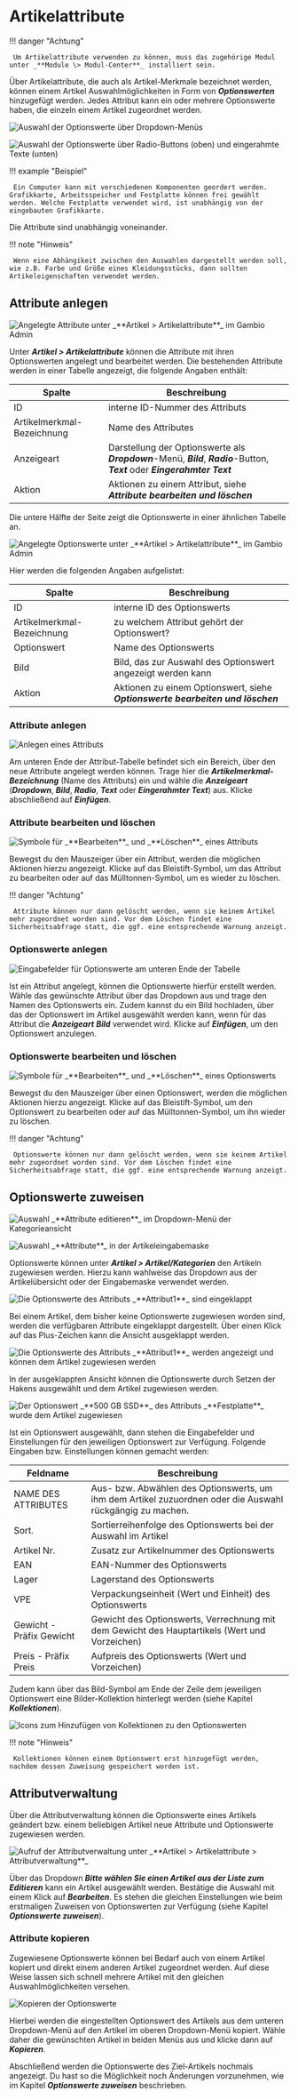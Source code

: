 # Artikelattribute

!!! danger "Achtung"

	 Um Artikelattribute verwenden zu können, muss das zugehörige Modul unter _**Module \> Modul-Center**_ installiert sein.

Über Artikelattribute, die auch als Artikel-Merkmale bezeichnet werden, können einem Artikel Auswahlmöglichkeiten in Form von _**Optionswerten**_ hinzugefügt werden. Jedes Attribut kann ein oder mehrere Optionswerte haben, die einzeln einem Artikel zugeordnet werden.

![](../Bilder/Attribute_BeispielDropdown.png "Auswahl der Optionswerte über Dropdown-Menüs")

![](../Bilder/Attribute_BeispielRadioUndText.png "Auswahl der Optionswerte über Radio-Buttons (oben) und
      eingerahmte Texte (unten)")

!!! example "Beispiel"

	 Ein Computer kann mit verschiedenen Komponenten geordert werden. Grafikkarte, Arbeitsspeicher und Festplatte können frei gewählt werden. Welche Festplatte verwendet wird, ist unabhängig von der eingebauten Grafikkarte.

Die Attribute sind unabhängig voneinander.

!!! note "Hinweis"

	 Wenn eine Abhängikeit zwischen den Auswahlen dargestellt werden soll, wie z.B. Farbe und Größe eines Kleidungsstücks, dann sollten Artikeleigenschaften verwendet werden.
	 
## Attribute anlegen

![](../Bilder/Artikelattribute_AttributeTabelle.png "Angelegte Attribute unter _**Artikel >
      Artikelattribute**_ im Gambio Admin")

Unter _**Artikel \> Artikelattribute**_ können die Attribute mit ihren Optionswerten angelegt und bearbeitet werden. Die bestehenden Attribute werden in einer Tabelle angezeigt, die folgende Angaben enthält:

|Spalte|Beschreibung|
|------|------------|
|ID|interne ID-Nummer des Attributs|
|Artikelmerkmal-Bezeichnung|Name des Attributes|
|Anzeigeart|Darstellung der Optionswerte als _**Dropdown**_-Menü, _**Bild**_, _**Radio**_-Button, _**Text**_ oder _**Eingerahmter Text**_|
|Aktion|Aktionen zu einem Attribut, siehe _**Attribute bearbeiten und löschen**_|

Die untere Hälfte der Seite zeigt die Optionswerte in einer ähnlichen Tabelle an.

![](../Bilder/Artikelattribute_OptionswerteAnlegen.png "Angelegte Optionswerte unter _**Artikel >
      Artikelattribute**_ im Gambio Admin")

Hier werden die folgenden Angaben aufgelistet:

|Spalte|Beschreibung|
|------|------------|
|ID|interne ID des Optionswerts|
|Artikelmerkmal-Bezeichnung|zu welchem Attribut gehört der Optionswert?|
|Optionswert|Name des Optionswerts|
|Bild|Bild, das zur Auswahl des Optionswert angezeigt werden kann|
|Aktion|Aktionen zu einem Optionswert, siehe _**Optionswerte bearbeiten und löschen**_|

### Attribute anlegen

![](../Bilder/Artikelattribute_AttributeEingabe.png "Anlegen eines Attributs")

Am unteren Ende der Attribut-Tabelle befindet sich ein Bereich, über den neue Attribute angelegt werden können. Trage hier die _**Artikelmerkmal-Bezeichnung**_ \(Name des Attributs\) ein und wähle die _**Anzeigeart**_ \(_**Dropdown**_, _**Bild**_, _**Radio**_, _**Text**_ oder _**Eingerahmter Text**_\) aus. Klicke abschließend auf _**Einfügen**_.

### Attribute bearbeiten und löschen

![](../Bilder/Artikelattribute_AttributeAnlegenAktionenAttribut.png "Symbole für _**Bearbeiten**_ und
        _**Löschen**_ eines Attributs")

Bewegst du den Mauszeiger über ein Attribut, werden die möglichen Aktionen hierzu angezeigt. Klicke auf das Bleistift-Symbol, um das Attribut zu bearbeiten oder auf das Mülltonnen-Symbol, um es wieder zu löschen.

!!! danger "Achtung"

	 Attribute können nur dann gelöscht werden, wenn sie keinem Artikel mehr zugeordnet worden sind. Vor dem Löschen findet eine Sicherheitsabfrage statt, die ggf. eine entsprechende Warnung anzeigt.

### Optionswerte anlegen

![](../Bilder/Artikelattribute_OptionswerteAnlegen.png "Eingabefelder für Optionswerte am unteren Ende der
        Tabelle")

Ist ein Attribut angelegt, können die Optionswerte hierfür erstellt werden. Wähle das gewünschte Attribut über das Dropdown aus und trage den Namen des Optionswerts ein. Zudem kannst du ein Bild hochladen, über das der Optionswert im Artikel ausgewählt werden kann, wenn für das Attribut die _**Anzeigeart**_ _**Bild**_ verwendet wird. Klicke auf _**Einfügen**_, um den Optionswert anzulegen.

### Optionswerte bearbeiten und löschen

![](../Bilder/Artikelattribute_AttributeAnlegenAktionenOptionswert.png "Symbole für _**Bearbeiten**_ und
        _**Löschen**_ eines Optionswerts")

Bewegst du den Mauszeiger über einen Optionswert, werden die möglichen Aktionen hierzu angezeigt. Klicke auf das Bleistift-Symbol, um den Optionswert zu bearbeiten oder auf das Mülltonnen-Symbol, um ihn wieder zu löschen.

!!! danger "Achtung"

	 Optionswerte können nur dann gelöscht werden, wenn sie keinem Artikel mehr zugeordnet worden sind. Vor dem Löschen findet eine Sicherheitsabfrage statt, die ggf. eine entsprechende Warnung anzeigt.

## Optionswerte zuweisen

![](../Bilder/ArtikelubersichtAttributeEditieren.png "Auswahl _**Attribute editieren**_ im Dropdown-Menü
      der Kategorieansicht")

![](../Bilder/ArtikeldetailseiteAttributeEditieren.png "Auswahl _**Attribute**_ in der
      Artikeleingabemaske")

Optionswerte können unter _**Artikel \> Artikel/Kategorien**_ den Artikeln zugewiesen werden. Hierzu kann wahlweise das Dropdown aus der Artikelübersicht oder der Eingabemaske verwendet werden.

![](../Bilder/Artikelattribute_AttributeEditierenEingeklappt.png "Die Optionswerte des Attributs _**Attribut1**_ sind
      eingeklappt")

Bei einem Artikel, dem bisher keine Optionswerte zugewiesen worden sind, werden die verfügbaren Attribute eingeklappt dargestellt. Über einen Klick auf das Plus-Zeichen kann die Ansicht ausgeklappt werden.

![](../Bilder/Artikelattribute_AttributeEditierenAusgeklappt.png "Die Optionswerte des Attributs _**Attribut1**_
      werden angezeigt und können dem Artikel zugewiesen werden")

In der ausgeklappten Ansicht können die Optionswerte durch Setzen der Hakens ausgewählt und dem Artikel zugewiesen werden.

![](../Bilder/Attribute_zuweisen.png "Der Optionswert _**500 GB SSD**_ des Attributs
      _**Festplatte**_ wurde dem Artikel zugewiesen")

Ist ein Optionswert ausgewählt, dann stehen die Eingabefelder und Einstellungen für den jeweiligen Optionswert zur Verfügung. Folgende Eingaben bzw. Einstellungen können gemacht werden:

|Feldname|Beschreibung|
|--------|------------|
|NAME DES ATTRIBUTES|Aus- bzw. Abwählen des Optionswerts, um ihm dem Artikel zuzuordnen oder die Auswahl rückgängig zu machen.|
|Sort.|Sortierreihenfolge des Optionswerts bei der Auswahl im Artikel|
|Artikel Nr.|Zusatz zur Artikelnummer des Optionswerts|
|EAN|EAN-Nummer des Optionswerts|
|Lager|Lagerstand des Optionswerts|
|VPE|Verpackungseinheit \(Wert und Einheit\) des Optionswerts|
|Gewicht - Präfix Gewicht|Gewicht des Optionswerts, Verrechnung mit dem Gewicht des Hauptartikels \(Wert und Vorzeichen\)|
|Preis - Präfix Preis|Aufpreis des Optionswerts \(Wert und Vorzeichen\)|

Zudem kann über das Bild-Symbol am Ende der Zeile dem jeweiligen Optionswert eine Bilder-Kollektion hinterlegt werden \(siehe Kapitel _**Kollektionen**_\).

![](../Bilder/Artikelattribute_AttributeEditierenAusgeklapptBilder.png "Icons zum Hinzufügen von Kollektionen zu den
      Optionswerten")

!!! note "Hinweis"

	 Kollektionen können einem Optionswert erst hinzugefügt werden, nachdem dessen Zuweisung gespeichert worden ist.
	 
## Attributverwaltung

Über die Attributverwaltung können die Optionswerte eines Artikels geändert bzw. einem beliebigen Artikel neue Attribute und Optionswerte zugewiesen werden.

![](../Bilder/ArtikelUNDKategorien_Artikelattribute_Attributverwaltung_AufrufDerAttributverwaltungUnterArtikelArtikelattributeAttributverwaltung.png "Aufruf der Attributverwaltung unter _**Artikel >
      Artikelattribute > Attributverwaltung**_")

Über das Dropdown _**Bitte wählen Sie einen Artikel aus der Liste zum Editieren**_ kann ein Artikel ausgewählt werden. Bestätige die Auswahl mit einem Klick auf _**Bearbeiten**_. Es stehen die gleichen Einstellungen wie beim erstmaligen Zuweisen von Optionswerten zur Verfügung \(siehe Kapitel _**Optionswerte zuweisen**_\).

### Attribute kopieren

Zugewiesene Optionswerte können bei Bedarf auch von einem Artikel kopiert und direkt einem anderen Artikel zugeordnet werden. Auf diese Weise lassen sich schnell mehrere Artikel mit den gleichen Auswahlmöglichkeiten versehen.

![](../Bilder/ArtikelUNDKategorien_Artikelattribute_Attributverwaltung_KopierenDerOptionswerte.png "Kopieren der Optionswerte")

Hierbei werden die eingestellten Optionswert des Artikels aus dem unteren Dropdown-Menü auf den Artikel im oberen Dropdown-Menü kopiert. Wähle daher die gewünschten Artikel in beiden Menüs aus und klicke dann auf _**Kopieren**_.

Abschließend werden die Optionswerte des Ziel-Artikels nochmals angezeigt. Du hast so die Möglichkeit noch Änderungen vorzunehmen, wie im Kapitel _**Optionswerte zuweisen**_ beschrieben.